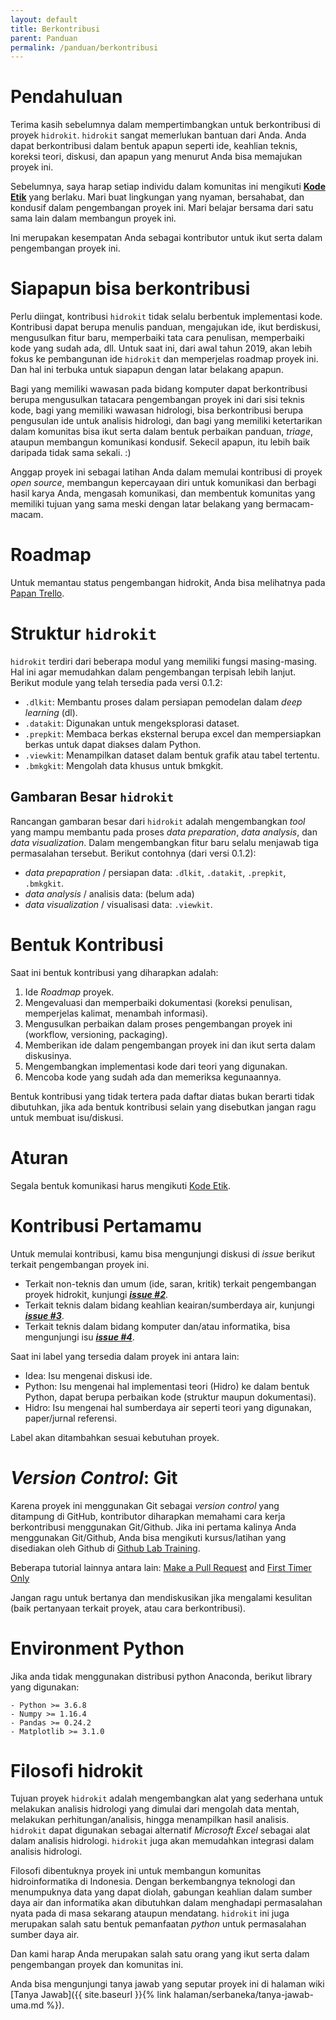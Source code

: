 ```yaml
---
layout: default
title: Berkontribusi
parent: Panduan
permalink: /panduan/berkontribusi
---
```


# Pendahuluan

Terima kasih sebelumnya dalam mempertimbangkan untuk berkontribusi di proyek `hidrokit`. `hidrokit` sangat memerlukan bantuan dari Anda. Anda dapat berkontribusi dalam bentuk apapun seperti ide, keahlian teknis, koreksi teori, diskusi, dan apapun yang menurut Anda bisa memajukan proyek ini.

Sebelumnya, saya harap setiap individu dalam komunitas ini mengikuti [**Kode Etik**](https://github.com/taruma/hidrokit/blob/master/CODE_OF_CONDUCT.md) yang berlaku. Mari buat lingkungan yang nyaman, bersahabat, dan kondusif dalam pengembangan proyek ini. Mari belajar bersama dari satu sama lain dalam membangun proyek ini. 

Ini merupakan kesempatan Anda sebagai kontributor untuk ikut serta dalam pengembangan proyek ini. 

# Siapapun bisa berkontribusi

Perlu diingat, kontribusi `hidrokit` tidak selalu berbentuk implementasi kode. Kontribusi dapat berupa menulis panduan, mengajukan ide, ikut berdiskusi, mengusulkan fitur baru, memperbaiki tata cara penulisan, memperbaiki kode yang sudah ada, dll. Untuk saat ini, dari awal tahun 2019, akan lebih fokus ke pembangunan ide `hidrokit` dan memperjelas roadmap proyek ini. Dan hal ini terbuka untuk siapapun dengan latar belakang apapun.

Bagi yang memiliki wawasan pada bidang komputer dapat berkontribusi berupa mengusulkan tatacara pengembangan proyek ini dari sisi teknis kode, bagi yang memiliki wawasan hidrologi, bisa berkontribusi berupa pengusulan ide untuk analisis hidrologi, dan bagi yang memiliki ketertarikan dalam komunitas bisa ikut serta dalam bentuk perbaikan panduan, *triage*, ataupun membangun komunikasi kondusif. Sekecil apapun, itu lebih baik daripada tidak sama sekali. :)

Anggap proyek ini sebagai latihan Anda dalam memulai kontribusi di proyek *open source*, membangun kepercayaan diri untuk komunikasi dan berbagi hasil karya Anda, mengasah komunikasi, dan membentuk komunitas yang memiliki tujuan yang sama meski dengan latar belakang yang bermacam-macam. 

# Roadmap

Untuk memantau status pengembangan hidrokit, Anda bisa melihatnya pada [Papan Trello](https://trello.com/b/Ii8Z5BRm/hidrokit-project).

# Struktur `hidrokit`

`hidrokit` terdiri dari beberapa modul yang memiliki fungsi masing-masing. Hal ini agar memudahkan dalam pengembangan terpisah lebih lanjut. Berikut module yang telah tersedia pada versi 0.1.2:
- `.dlkit`: Membantu proses dalam persiapan pemodelan dalam _deep learning_ (dl). 
- `.datakit`: Digunakan untuk mengeksplorasi dataset. 
- `.prepkit`: Membaca berkas eksternal berupa excel dan mempersiapkan berkas untuk dapat diakses dalam Python. 
- `.viewkit`: Menampilkan dataset dalam bentuk grafik atau tabel tertentu.
- `.bmkgkit`: Mengolah data khusus untuk bmkgkit. 

## Gambaran Besar `hidrokit`

Rancangan gambaran besar dari `hidrokit` adalah mengembangkan _tool_ yang mampu membantu pada proses _data preparation_, _data analysis_, dan _data visualization_. Dalam mengembangkan fitur baru selalu menjawab tiga permasalahan tersebut. Berikut contohnya (dari versi 0.1.2):

- _data prepapration_ / persiapan data: `.dlkit`, `.datakit`, `.prepkit`, `.bmkgkit`.
- _data analysis_ / analisis data: (belum ada)
- _data visualization_ / visualisasi data: `.viewkit`.

# Bentuk Kontribusi

Saat ini bentuk kontribusi yang diharapkan adalah:

1. Ide _Roadmap_ proyek.
2. Mengevaluasi dan memperbaiki dokumentasi (koreksi penulisan, memperjelas kalimat, menambah informasi).
3. Mengusulkan perbaikan dalam proses pengembangan proyek ini (workflow, versioning, packaging).
4. Memberikan ide dalam pengembangan proyek ini dan ikut serta dalam diskusinya.
5. Mengembangkan implementasi kode dari teori yang digunakan.
6. Mencoba kode yang sudah ada dan memeriksa kegunaannya.

Bentuk kontribusi yang tidak tertera pada daftar diatas bukan berarti tidak dibutuhkan, jika ada bentuk kontribusi selain yang disebutkan jangan ragu untuk membuat isu/diskusi. 

# Aturan

Segala bentuk komunikasi harus mengikuti [Kode Etik](https://github.com/taruma/hidrokit/blob/master/CODE_OF_CONDUCT.md).

# Kontribusi Pertamamu

Untuk memulai kontribusi, kamu bisa mengunjungi diskusi di *issue* berikut terkait pengembangan proyek ini.

- Terkait non-teknis dan umum (ide, saran, kritik) terkait pengembangan proyek hidrokit, kunjungi [***issue #2***](https://github.com/taruma/hidrokit/issues/2).
- Terkait teknis dalam bidang keahlian keairan/sumberdaya air, kunjungi [***issue #3***](https://github.com/taruma/hidrokit/issues/3).
- Terkait teknis dalam bidang komputer dan/atau informatika, bisa mengunjungi isu [***issue #4***](https://github.com/taruma/hidrokit/issues/4).

Saat ini label yang tersedia dalam proyek ini antara lain:

- Idea: Isu mengenai diskusi ide.
- Python: Isu mengenai hal implementasi teori (Hidro) ke dalam bentuk Python, dapat berupa perbaikan kode (struktur maupun dokumentasi).
- Hidro: Isu mengenai hal sumberdaya air seperti teori yang digunakan, paper/jurnal referensi.

Label akan ditambahkan sesuai kebutuhan proyek.

# *Version Control*: Git

Karena proyek ini menggunakan Git sebagai *version control* yang ditampung di GitHub, kontributor diharapkan memahami cara kerja berkontribusi menggunakan Git/Github. Jika ini pertama kalinya Anda menggunakan Git/Github, Anda bisa mengikuti kursus/latihan yang disediakan oleh Github di [Github Lab Training](https://lab.github.com/courses).

Beberapa tutorial lainnya antara lain: [Make a Pull Request](http://makeapullrequest.com/) and [First Timer Only](http://www.firsttimersonly.com/)

Jangan ragu untuk bertanya dan mendiskusikan jika mengalami kesulitan (baik pertanyaan terkait proyek, atau cara berkontribusi). 

# Environment Python

Jika anda tidak menggunakan distribusi python Anaconda, berikut library yang digunakan:
```
- Python >= 3.6.8
- Numpy >= 1.16.4
- Pandas >= 0.24.2
- Matplotlib >= 3.1.0
```

# Filosofi hidrokit

Tujuan proyek `hidrokit` adalah mengembangkan alat yang sederhana untuk melakukan analisis hidrologi yang dimulai dari mengolah data mentah, melakukan perhitungan/analisis, hingga menampilkan hasil analisis. `hidrokit` dapat digunakan sebagai alternatif *Microsoft Excel* sebagai alat dalam analisis hidrologi. `hidrokit` juga akan memudahkan integrasi dalam analisis hidrologi.

Filosofi dibentuknya proyek ini untuk membangun komunitas hidroinformatika di Indonesia. Dengan berkembangnya teknologi dan menumpuknya data yang dapat diolah, gabungan keahlian dalam sumber daya air dan informatika akan dibutuhkan dalam menghadapi permasalahan nyata pada di masa sekarang ataupun mendatang. `hidrokit` ini juga merupakan salah satu bentuk pemanfaatan *python* untuk permasalahan sumber daya air. 

Dan kami harap Anda merupakan salah satu orang yang ikut serta dalam pengembangan proyek dan komunitas ini.

Anda bisa mengunjungi tanya jawab yang seputar proyek ini di halaman wiki [Tanya Jawab]({{ site.baseurl }}{% link halaman/serbaneka/tanya-jawab-uma.md %}).
